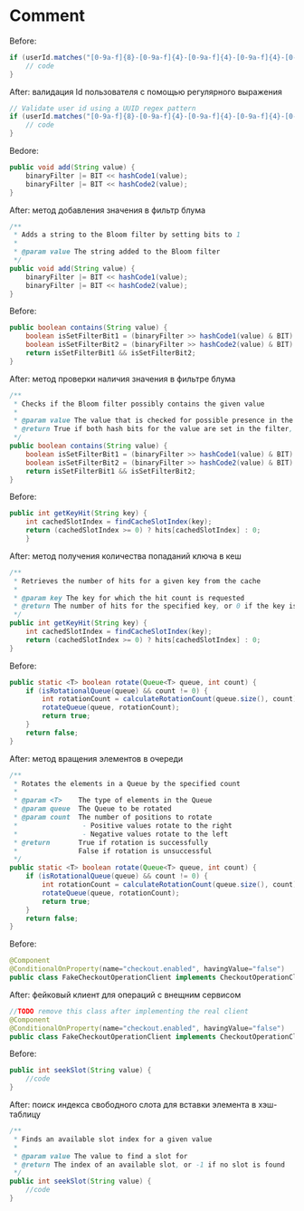 # Comment

Before:
```java
if (userId.matches("[0-9a-f]{8}-[0-9a-f]{4}-[0-9a-f]{4}-[0-9a-f]{4}-[0-9a-f]{12}")) {
    // code
}
```

After: валидация Id пользователя с помощью регулярного выражения
```java
// Validate user id using a UUID regex pattern
if (userId.matches("[0-9a-f]{8}-[0-9a-f]{4}-[0-9a-f]{4}-[0-9a-f]{4}-[0-9a-f]{12}")) {
    // code
}
```

Bedore:
```java
public void add(String value) {
    binaryFilter |= BIT << hashCode1(value);
    binaryFilter |= BIT << hashCode2(value);
}
```

After: метод добавления значения в фильтр блума
```java
/**
 * Adds a string to the Bloom filter by setting bits to 1
 *
 * @param value The string added to the Bloom filter
 */
public void add(String value) {
    binaryFilter |= BIT << hashCode1(value);
    binaryFilter |= BIT << hashCode2(value);
}
```

Before:
```java
public boolean contains(String value) {
    boolean isSetFilterBit1 = (binaryFilter >> hashCode1(value) & BIT) == BIT;
    boolean isSetFilterBit2 = (binaryFilter >> hashCode2(value) & BIT) == BIT;
    return isSetFilterBit1 && isSetFilterBit2;
}
```

After: метод проверки наличия значения в фильтре блума
```java
/**
 * Checks if the Bloom filter possibly contains the given value
 *
 * @param value The value that is checked for possible presence in the Bloom filter
 * @return True if both hash bits for the value are set in the filter, false otherwise
 */
public boolean contains(String value) {
    boolean isSetFilterBit1 = (binaryFilter >> hashCode1(value) & BIT) == BIT;
    boolean isSetFilterBit2 = (binaryFilter >> hashCode2(value) & BIT) == BIT;
    return isSetFilterBit1 && isSetFilterBit2;
}
```

Before:
```java
public int getKeyHit(String key) {
    int cachedSlotIndex = findCacheSlotIndex(key);
    return (cachedSlotIndex >= 0) ? hits[cachedSlotIndex] : 0;
    }
```

After: метод получения количества попаданий ключа в кеш
```java
/**
 * Retrieves the number of hits for a given key from the cache
 *
 * @param key The key for which the hit count is requested
 * @return The number of hits for the specified key, or 0 if the key is not found in the cache
 */
public int getKeyHit(String key) {
    int cachedSlotIndex = findCacheSlotIndex(key);
    return (cachedSlotIndex >= 0) ? hits[cachedSlotIndex] : 0;
}
```

Before:
```java
public static <T> boolean rotate(Queue<T> queue, int count) {
    if (isRotationalQueue(queue) && count != 0) {
        int rotationCount = calculateRotationCount(queue.size(), count);
        rotateQueue(queue, rotationCount);
        return true;
    }
    return false;
}
```

After: метод вращения элементов в очереди
```java
/**
 * Rotates the elements in a Queue by the specified count
 *
 * @param <T>    The type of elements in the Queue
 * @param queue  The Queue to be rotated
 * @param count  The number of positions to rotate
 *                - Positive values rotate to the right
 *                - Negative values rotate to the left
 * @return       True if rotation is successfully 
 *               False if rotation is unsuccessful 
 */
public static <T> boolean rotate(Queue<T> queue, int count) {
    if (isRotationalQueue(queue) && count != 0) {
        int rotationCount = calculateRotationCount(queue.size(), count);
        rotateQueue(queue, rotationCount);
        return true;
    }
    return false;
}
```

Before:
```java
@Component
@ConditionalOnProperty(name="checkout.enabled", havingValue="false")
public class FakeCheckoutOperationClient implements CheckoutOperationClient {
```

After: фейковый клиент для операций с внещним сервисом
```java
//TODO remove this class after implementing the real client
@Component
@ConditionalOnProperty(name="checkout.enabled", havingValue="false")
public class FakeCheckoutOperationClient implements CheckoutOperationClient {
```

Before:
```java
public int seekSlot(String value) {
    //code
}
```

After: поиск индекса свободного слота для вставки элемента в хэш-таблицу
```java
/**
 * Finds an available slot index for a given value
 *
 * @param value The value to find a slot for
 * @return The index of an available slot, or -1 if no slot is found
 */
public int seekSlot(String value) {
    //code
}
```